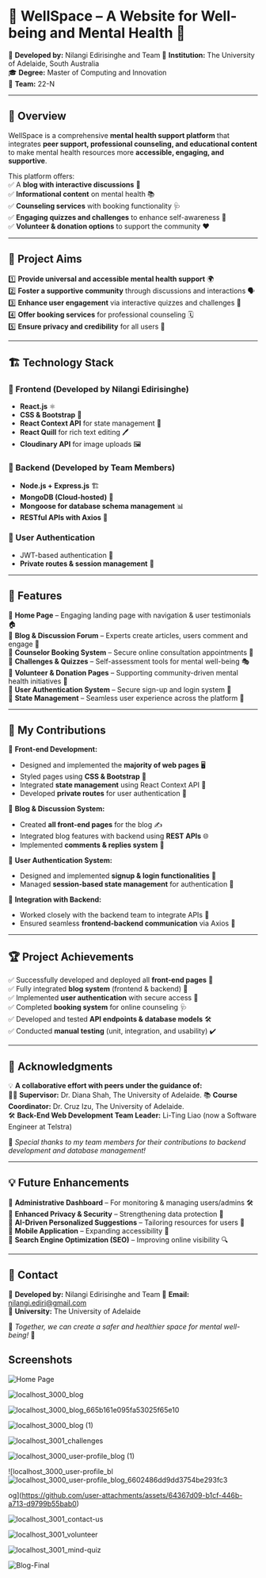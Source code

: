 # 🌿 WellSpace – A Website for Well-being and Mental Health 💙

🚀 **Developed by:** Nilangi Edirisinghe and Team 
🏫 **Institution:** The University of Adelaide, South Australia  
🎓 **Degree:** Master of Computing and Innovation  
👥 **Team:** 22-N  

---

## 📝 Overview  

WellSpace is a comprehensive **mental health support platform** that integrates **peer support, professional counseling, and educational content** to make mental health resources more **accessible, engaging, and supportive**.

This platform offers:  
✅ A **blog with interactive discussions** 📝  
✅ **Informational content** on mental health 📚  
✅ **Counseling services** with booking functionality 🩺  
✅ **Engaging quizzes and challenges** to enhance self-awareness 🎯  
✅ **Volunteer & donation options** to support the community ❤️  

---

## 🎯 Project Aims  

1️⃣ **Provide universal and accessible mental health support** 🌍  
2️⃣ **Foster a supportive community** through discussions and interactions 🗣️  
3️⃣ **Enhance user engagement** via interactive quizzes and challenges 🤹  
4️⃣ **Offer booking services** for professional counseling 🗓️  
5️⃣ **Ensure privacy and credibility** for all users 🔐  

---

## 🏗️ Technology Stack  

### 🎨 Frontend (Developed by Nilangi Edirisinghe)  
- **React.js** ⚛️  
- **CSS & Bootstrap** 🎨  
- **React Context API** for state management 🧩  
- **React Quill** for rich text editing 🖊️  
- **Cloudinary API** for image uploads 🖼️  

### 🔧 Backend (Developed by Team Members)  
- **Node.js + Express.js** 🏗️  
- **MongoDB (Cloud-hosted)** 💾  
- **Mongoose for database schema management** 📊  
- **RESTful APIs with Axios** 🔄  

### 🔐 User Authentication  
- JWT-based authentication 🔑  
- **Private routes & session management** 🚪  

---

## 📜 Features  

🔹 **Home Page** – Engaging landing page with navigation & user testimonials 🏠  
🔹 **Blog & Discussion Forum** – Experts create articles, users comment and engage 📝  
🔹 **Counselor Booking System** – Secure online consultation appointments 📅  
🔹 **Challenges & Quizzes** – Self-assessment tools for mental well-being 🎭  
🔹 **Volunteer & Donation Pages** – Supporting community-driven mental health initiatives 🤝  
🔹 **User Authentication System** – Secure sign-up and login system 🔐  
🔹 **State Management** – Seamless user experience across the platform 🔄  

---

## 🚀 My Contributions  

🎨 **Front-end Development:**  
- Designed and implemented the **majority of web pages** 🖥️  
- Styled pages using **CSS & Bootstrap** 🎨  
- Integrated **state management** using React Context API 🔄  
- Developed **private routes** for user authentication 🔐  

📝 **Blog & Discussion System:**  
- Created **all front-end pages** for the blog ✍️  
- Integrated blog features with backend using **REST APIs** 🌐  
- Implemented **comments & replies system** 💬  

🔐 **User Authentication System:**  
- Designed and implemented **signup & login functionalities** 🚪  
- Managed **session-based state management** for authentication 🔑  

🔗 **Integration with Backend:**  
- Worked closely with the backend team to integrate APIs 🤝  
- Ensured seamless **frontend-backend communication** via Axios 📡  

---

## 🏆 Project Achievements  

✅ Successfully developed and deployed all **front-end pages** 🎨  
✅ Fully integrated **blog system** (frontend & backend) 📝  
✅ Implemented **user authentication** with secure access 🔑  
✅ Completed **booking system** for online counseling 🩺  
✅ Developed and tested **API endpoints & database models** 🛠️  
✅ Conducted **manual testing** (unit, integration, and usability) ✔️  

---

## 🙌 Acknowledgments  

💡 **A collaborative effort with peers under the guidance of:**  
👩‍🏫 **Supervisor:** Dr. Diana Shah, The University of Adelaide.
📚 **Course Coordinator:** Dr. Cruz Izu, The University of Adelaide.  
🛠️ **Back-End Web Development Team Leader:** Li-Ting Liao (now a Software Engineer at Telstra)  

🌟 *Special thanks to my team members for their contributions to backend development and database management!*  

---

## 💡 Future Enhancements  

🚀 **Administrative Dashboard** – For monitoring & managing users/admins 🛠️  
🚀 **Enhanced Privacy & Security** – Strengthening data protection 🔐  
🚀 **AI-Driven Personalized Suggestions** – Tailoring resources for users 🤖  
🚀 **Mobile Application** – Expanding accessibility 📱  
🚀 **Search Engine Optimization (SEO)** – Improving online visibility 🔍  

---

## 📩 Contact  

🔗 **Developed by:** Nilangi Edirisinghe and Team
📧 **Email:** nilangi.ediri@gmail.com  
🏫 **University:** The University of Adelaide  

🌟 *Together, we can create a safer and healthier space for mental well-being!* 🌟  


## Screenshots
![Home Page ](https://github.com/user-attachments/assets/0b82d837-0e62-4dfb-97ce-c3426fd5f5a8)

![localhost_3000_blog](https://github.com/user-attachments/assets/4448a7db-fb4f-4431-831d-9c76e63377e3)

![localhost_3000_blog_665b161e095fa53025f65e10](https://github.com/user-attachments/assets/b6489588-27ce-4b16-ba09-d8058b1a1b7e)

![localhost_3000_blog (1)](https://github.com/user-attachments/assets/d01df343-9862-4076-957e-a05830f16550)

![localhost_3001_challenges](https://github.com/user-attachments/assets/19ff5e3e-4c1e-4500-b74b-b343ae6b0e49)

![localhost_3000_user-profile_blog (1)](https://github.com/user-attachments/assets/cf5e94c2-679c-4b8c-9db0-1069096ef04a)

![localhost_3000_user-profile_bl![localhost_3000_user-profile_blog_6602486dd9dd3754be293fc3](https://github.com/user-attachments/assets/f688fae4-a6d9-4fd6-86e2-5b67d7ed9902)

og](https://github.com/user-attachments/assets/64367d09-b1cf-446b-a713-d9799b55bab0)

![localhost_3001_contact-us](https://github.com/user-attachments/assets/e63c36fc-3838-49c9-b77c-4e48c6a84d2b)

![localhost_3001_volunteer](https://github.com/user-attachments/assets/a8e94c33-9d9a-4368-a95f-fe2d5b50766c)

![localhost_3001_mind-quiz](https://github.com/user-attachments/assets/709d68df-f8db-401d-b845-10880003365c)

![Blog-Final](https://github.com/user-attachments/assets/18b1f322-9b85-422a-850f-0aab8031ee5f)





